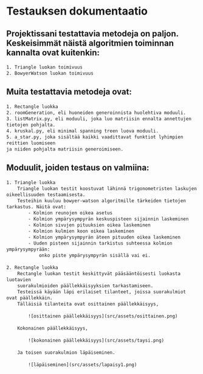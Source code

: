 # Testauksen dokumentaatio

## Projektissani testattavia metodeja on paljon. Keskeisimmät näistä algoritmien toiminnan kannalta ovat kuitenkin:  
    1. Triangle luokan toimivuus
    2. BowyerWatson luokan toimivuus

## Muita testattavia metodeja ovat:  
    1. Rectangle luokka
    2. roomGeneration, eli huoneiden generoinnista huolehtiva moduuli.
    3. listMatrix.py, eli moduuli, joka luo matriisin ennalta annettujen tietojen pohjalta.
    4. kruskal.py, eli minimal spanning treen luova moduuli.
    5. a_star.py, joka sisältää kaikki vaadittavat funktiot lyhimpien reittien luomiseen  
    ja niiden pohjalta matriisin generoimiseen.

## Moduulit, joiden testaus on valmiina:  
    1. Triangle luokka  
        Triangle luokan testit koostuvat lähinnä trigonometristen laskujen oikeellisuuden testaamisesta.  
        Testeihin kuuluu bowyer-watson algoritmille tärkeiden tietojen tarkastus. Näitä ovat:  
            - Kolmion reunojen oikea asetus
            - Kolmion ympärysympyrän keskuspisteen sijainnin laskeminen
            - Kolmion sivujen pituuksien oikea laskeminen
            - Kolmion kulmien koon oikea laskeminen
            - Kolmion ympärysympyrän äteen pituuden oikea laskeminen
            - Uuden pisteen sijainnin tarkistus suhteessa kolmion ympärysympyrään:  
                onko piste ympärysympyrän sisällä vai ei.  
    
    2. Rectangle luokka
        Rectangle luokan testit keskittyvät pääsääntöisesti luokasta luotavien  
        suorakulmioiden päällekkäisyyksien tarkastamiseen.
        Testeissä käyään läpi erilaiset tilanteet, joissa suorakulmiot ovat päällekkäin.  
        Tälläisiä tilanteita ovat osittainen päällekkäisyys,  

            ![osittainen päällekkäisyys](src/assets/osittainen.png)
        
        Kokonainen päällekkäisyys,  
        
            ![kokonainen päällekkäisyys](src/assets/taysi.png)
        
        Ja toisen suorakulmion läpäiseminen.
        
            ![läpäiseminen](src/assets/lapaisy1.png)
